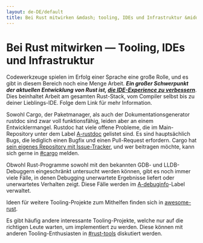 ```yaml
---
layout: de-DE/default
title: Bei Rust mitwirken &mdash; tooling, IDEs und Infrastruktur &middot; Die Rust Programmiersprache
---
```


# Bei Rust mitwirken &mdash; Tooling, IDEs und Infrastruktur

Codewerkzeuge spielen im Erfolg einer Sprache eine große Rolle,
und es gibt in diesem Bereich noch eine Menge Arbeit.
***Ein großer Schwerpunkt der aktuellen Entwicklung von Rust
ist, [die IDE-Experience zu verbessern][ides]***.
Dies beinhaltet Arbeit am gesamten Rust-Stack, vom Compiler selbst
bis zu deiner Lieblings-IDE. Folge dem Link für mehr Information.

Sowohl Cargo, der Paketmanager, als auch der Dokumentationsgenerator rustdoc
sind zwar voll funktionsfähig, leiden aber an einem Entwicklermangel.
Rustdoc hat viele offene Probleme, die im Main-Repository unter dem Label
[A-rustdoc] gelistet sind. Es sind hauptsächlich Bugs, die lediglich einen
Bugfix und einen Pull-Request erfordern.
Cargo hat [sein eigenes Repository mit Issue-Tracker][Cargo], und
wer beitragen möchte, kann sich gerne in [#cargo] melden.

Obwohl Rust-Programme sowohl mit den bekannten GDB- und LLDB-Debuggern eingeschränkt
untersucht werden können, gibt es noch immer viele Fälle, in denen Debugging
unerwartete Ergebnisse liefert oder unerwartetes Verhalten zeigt.
Diese Fälle werden im [A-debuginfo]-Label verwaltet.

Ideen für weitere Tooling-Projekte zum Mithelfen finden sich in
[awesome-rust].

Es gibt häufig andere interessante Tooling-Projekte, welche nur auf
die richtigen Leute warten, um implementiert zu werden.
Diese können mit anderen Tooling-Enthusiasten in
[#rust-tools] diskutiert werden.

[#cargo]: https://client00.chat.mibbit.com/?server=irc.mozilla.org&channel=%23rustc
[#rust-tools]: https://client00.chat.mibbit.com/?server=irc.mozilla.org&channel=%23rust-tools
[A-debuginfo]: https://github.com/rust-lang/rust/issues?q=is%3Aopen+is%3Aissue+label%3AA-debuginfo
[A-rustdoc]: https://github.com/rust-lang/rust/issues?q=is%3Aopen+is%3Aissue+label%3AA-rustdoc
[Cargo]: https://github.com/rust-lang/cargo/issues
[awesome-rust]: https://github.com/kud1ing/awesome-rust
[ides]: https://forge.rust-lang.org/ides.html
